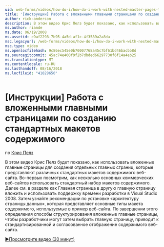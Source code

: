 ```yaml
---
uid: web-forms/videos/how-do-i/how-do-i-work-with-nested-master-pages-to-create-standard-content-layouts
title: '[Инструкции] Работа с вложенными главными страницами по созданию стандартных макетов содержимого | Документация Майкрософт'
author: rick-anderson
description: В этом видео Крис Пелз будет показано, как использовать вложенные главные страницы для создания отдельных главных страниц, которые представляют различных стандартных макетов содержимого w...
ms.author: riande
ms.date: 06/19/2008
ms.assetid: c9af2298-7b95-4a5d-af1c-4f3589a2a8da
msc.legacyurl: /web-forms/videos/how-do-i/how-do-i-work-with-nested-master-pages-to-create-standard-content-layouts
msc.type: video
ms.openlocfilehash: 9c86ec545e0b70007768a45c7bf61bd46bacbb8d
ms.sourcegitcommit: 45ac74e400f9f2b7dbded66297730f6f14a4eb25
ms.translationtype: MT
ms.contentlocale: ru-RU
ms.lasthandoff: 08/16/2018
ms.locfileid: "41829650"
---
```

<a name="how-do-i-work-with-nested-master-pages-to-create-standard-content-layouts"></a>[Инструкции] Работа с вложенными главными страницами по созданию стандартных макетов содержимого
====================
по [Крис Пелз](https://twitter.com/chrispels)

В этом видео Крис Пелз будет показано, как использовать вложенные главные страницы для создания отдельных главных страниц, которые представляют различных стандартных макетов содержимого веб-сайта. Во-первых посмотрим, как несколько основных коммерческих веб-сайтов использовать стандартный набор макетов содержимого. Далее см. в разделе как Главная страница в другую главную страницу вложить и использовать поддержку времени разработки в Visual Studio 2008. Затем узнайте рекомендации по установке «архитектуру страницы данных», которая представляет основные типы макета содержимого, используемые в пример веб-сайта. По завершении этого определения способы структурирования вложенные главные страницы, чтобы разработчики могут затем выбрать главную страницу, приводит к стандартизированной и согласованное отображение содержимого веб-сайта.

[&#9654;Просмотрите видео (30 минут)](https://channel9.msdn.com/Blogs/ASP-NET-Site-Videos/how-do-i-work-with-nested-master-pages-to-create-standard-content-layouts)
